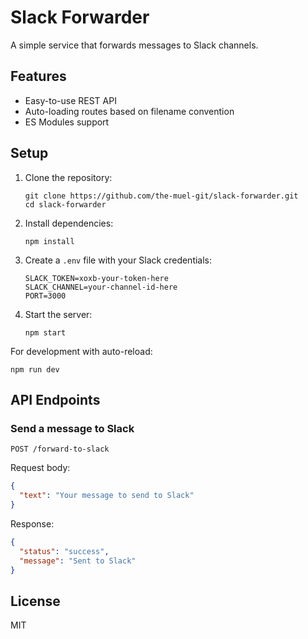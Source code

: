 # Slack Forwarder

A simple service that forwards messages to Slack channels.

## Features

- Easy-to-use REST API
- Auto-loading routes based on filename convention
- ES Modules support

## Setup

1. Clone the repository:
   ```
   git clone https://github.com/the-muel-git/slack-forwarder.git
   cd slack-forwarder
   ```

2. Install dependencies:
   ```
   npm install
   ```

3. Create a `.env` file with your Slack credentials:
   ```
   SLACK_TOKEN=xoxb-your-token-here
   SLACK_CHANNEL=your-channel-id-here
   PORT=3000
   ```

4. Start the server:
   ```
   npm start
   ```

For development with auto-reload:
```
npm run dev
```

## API Endpoints

### Send a message to Slack

```
POST /forward-to-slack
```

Request body:
```json
{
  "text": "Your message to send to Slack"
}
```

Response:
```json
{
  "status": "success",
  "message": "Sent to Slack"
}
```

## License

MIT